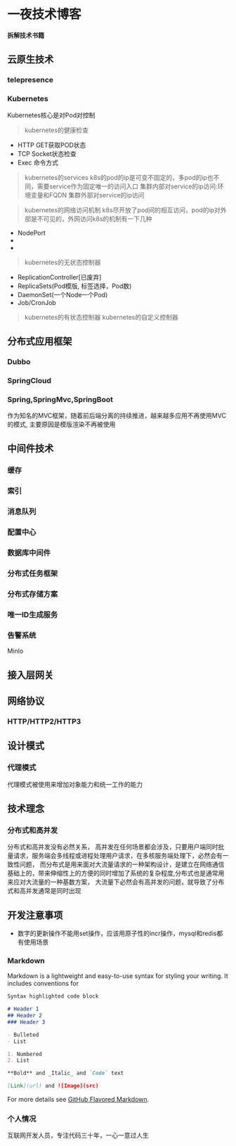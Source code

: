 # 一夜技术博客
**拆解技术书籍**
## 云原生技术
### telepresence
### Kubernetes
Kubernetes核心是对Pod对控制
> kubernetes的健康检查
* HTTP GET获取POD状态
* TCP Socket状态检查
* Exec 命令方式 

> kubernetes的services
k8s的pod的ip是可变不固定的，多pod的ip也不同，需要service作为固定唯一的访问入口
集群内部对service的ip访问:环境变量和FQDN
集群外部对service的ip访问

> kubernetes的网络访问机制
k8s尽开放了pod间的相互访问，pod的ip对外部是不可见的，外网访问k8s的机制有一下几种
* NodePort
* 
* 

> kubernetes的无状态控制器
* ReplicationController[已废弃]
* ReplicaSets(Pod模版, 标签选择，Pod数)
* DaemonSet(一个Node一个Pod)
* Job/CronJob
> kubernetes的有状态控制器
> kubernetes的自定义控制器

## 分布式应用框架
### Dubbo
### SpringCloud
### Spring,SpringMvc,SpringBoot
作为知名的MVC框架，随着前后端分离的持续推进，越来越多应用不再使用MVC的模式, 主要原因是模版渲染不再被使用

## 中间件技术
### 缓存
### 索引
### 消息队列
### 配置中心
### 数据库中间件
### 分布式任务框架
### 分布式存储方案
### 唯一ID生成服务
### 告警系统
Minlo

## 接入层网关

## 网络协议
### HTTP/HTTP2/HTTP3

## 设计模式
### 代理模式
代理模式被使用来增加对象能力和统一工作的能力

## 技术理念
### 分布式和高并发
分布式和高并发没有必然关系， 高并发在任何场景都会涉及，只要用户端同时批量请求，服务端会多线程或进程处理用户请求，在多核服务端处理下，必然会有一致性问题，
而分布式是用来面对大流量请求的一种架构设计，是建立在网络通信基础上的，带来伸缩性上的方便的同时增加了系统的复杂程度,分布式也是通常用来应对大流量的一种基数方案，
大流量下必然会有高并发的问题，就导致了分布式和高并发通常是同时出现


## 开发注意事项
* 数字的更新操作不能用set操作，应该用原子性的incr操作，mysql和redis都有使用场景 


### Markdown

Markdown is a lightweight and easy-to-use syntax for styling your writing. It includes conventions for

```markdown
Syntax highlighted code block

# Header 1
## Header 2
### Header 3

- Bulleted
- List

1. Numbered
2. List

**Bold** and _Italic_ and `Code` text

[Link](url) and ![Image](src)
```

For more details see [GitHub Flavored Markdown](https://guides.github.com/features/mastering-markdown/).


### 个人情况

互联网开发人员，专注代码三十年，一心一意过人生

